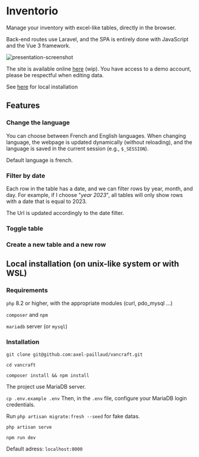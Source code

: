 # Inventorio

Manage your inventory with excel-like tables, directly in the browser.

Back-end routes use Laravel, and the SPA is entirely done with JavaScript and the Vue 3 framework.

![presentation-screenshot](https://github.com/axel-paillaud/vancraft/assets/85078268/345a29f4-39b9-4ec0-be09-819add1446b5)

The site is available online [here]() (wip). You have access to a demo account, please be respectful when editing data.

See [here](#installation) for local installation

## Features

### Change the language

You can choose between French and English languages. When changing language, the webpage is updated dynamically (without reloading), and the language is saved in the current session (e.g., `$_SESSION`).

Default language is french.

### Filter by date

Each row in the table has a date, and we can filter rows by year, month, and day. For example, if I choose "*year 2023*", all tables will only show rows with a date that is equal to 2023.

The Url is updated accordingly to the date filter.

### Toggle table

### Create a new table and a new row

## <a name="installation"></a>Local installation (on unix-like system or with WSL)

### Requirements

`php` 8.2 or higher, with the appropriate modules (curl, pdo_mysql ...)

`composer` and `npm`

`mariadb` server (or `mysql`)

### Installation

`git clone git@github.com:axel-paillaud/vancraft.git`

`cd vancraft`

`composer install && npm install`

The project use MariaDB server.

`cp .env.example .env` Then, in the `.env` file, configure your MariaDB login credentials.

Run `php artisan migrate:fresh --seed` for fake datas.

`php artisan serve` 

`npm run dev`

Default adress: `localhost:8000`
